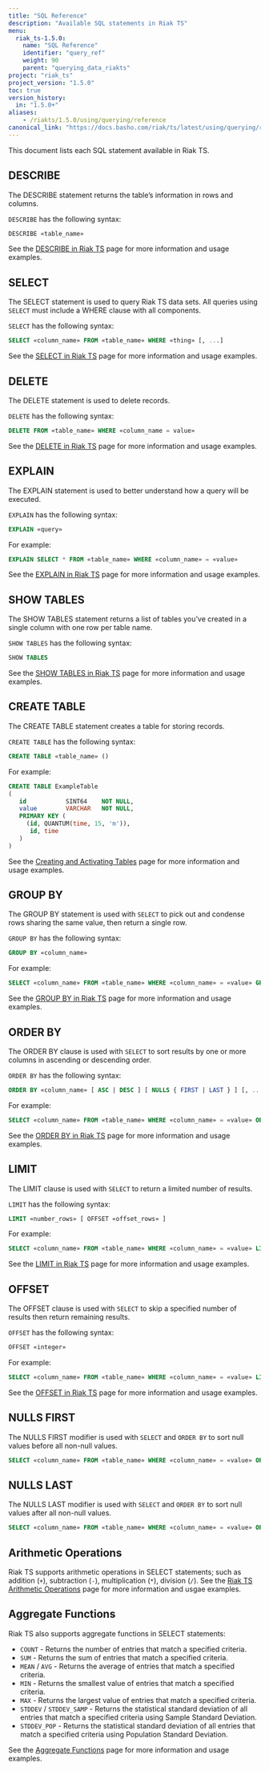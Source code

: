 ```yaml
---
title: "SQL Reference"
description: "Available SQL statements in Riak TS"
menu:
  riak_ts-1.5.0:
    name: "SQL Reference"
    identifier: "query_ref"
    weight: 90
    parent: "querying_data_riakts"
project: "riak_ts"
project_version: "1.5.0"
toc: true
version_history:
  in: "1.5.0+"
aliases:
    - /riakts/1.5.0/using/querying/reference
canonical_link: "https://docs.basho.com/riak/ts/latest/using/querying/reference"
---
```


[select]: /riak/ts/1.5.0/using/querying/select/
[describe]: /riak/ts/1.5.0/using/querying/describe/
[delete]: /riak/ts/1.5.0/using/querying/delete/
[explain]: /riak/ts/1.5.0/using/querying/explain/
[show tables]: /riak/ts/1.5.0/using/querying/show-tables/
[create table]: /riak/ts/1.5.0/using/creating-activating/
[group by]: /riak/ts/1.5.0/using/querying/select/group-by/
[order by]: /riak/ts/1.5.0/using/querying/select/order-by/
[limit]: /riak/ts/1.5.0/using/querying/select/limit/
[offset]: /riak/ts/1.5.0/using/querying/select/
[arithmetic]: /riak/ts/1.5.0/using/querying/select/arithmetic-operations/
[aggregate]: /riak/ts/1.5.0/using/querying/select/aggregate-functions/

This document lists each SQL statement available in Riak TS.

## DESCRIBE

The DESCRIBE statement returns the table’s information in rows and columns.

`DESCRIBE` has the following syntax:

```sql
DESCRIBE «table_name»
```

See the [DESCRIBE in Riak TS][describe] page for more information and usage examples.

## SELECT

The SELECT statement is used to query Riak TS data sets. All queries using `SELECT` must include a WHERE clause with all components.

`SELECT` has the following syntax:

```sql
SELECT «column_name» FROM «table_name» WHERE «thing» [, ...]
```

See the [SELECT in Riak TS][select] page for more information and usage examples.

## DELETE

The DELETE statement is used to delete records.

`DELETE` has the following syntax:

```sql
DELETE FROM «table_name» WHERE «column_name = value»
```

See the [DELETE in Riak TS][delete] page for more information and usage examples.

## EXPLAIN

The EXPLAIN statement is used to better understand how a query will be executed.

`EXPLAIN` has the following syntax:

```sql
EXPLAIN «query»
```

For example:

```sql
EXPLAIN SELECT * FROM «table_name» WHERE «column_name» = «value»
```

See the [EXPLAIN in Riak TS][explain] page for more information and usage examples.

## SHOW TABLES

The SHOW TABLES statement returns a list of tables you’ve created in a single column with one row per table name.

`SHOW TABLES` has the following syntax:

```sql
SHOW TABLES
```

See the [SHOW TABLES in Riak TS][show tables] page for more information and usage examples.

## CREATE TABLE

The CREATE TABLE statement creates a table for storing records.

`CREATE TABLE` has the following syntax:

```sql
CREATE TABLE «table_name» ()
```

For example:

```sql
CREATE TABLE ExampleTable
(
   id           SINT64    NOT NULL,
   value        VARCHAR   NOT NULL,
   PRIMARY KEY (
     (id, QUANTUM(time, 15, 'm')),
      id, time
   )
)
```

See the [Creating and Activating Tables][create table] page for more information and usage examples.

## GROUP BY

The GROUP BY statement is used with `SELECT` to pick out and condense rows sharing the same value, then return a single row.

`GROUP BY` has the following syntax:

```sql
GROUP BY «column_name»
```

For example:

```sql
SELECT «column_name» FROM «table_name» WHERE «column_name» = «value» GROUP BY «column_name»;
```

See the [GROUP BY in Riak TS][group by] page for more information and usage examples.

## ORDER BY

The ORDER BY clause is used with `SELECT` to sort results by one or more columns in ascending or descending order.

`ORDER BY` has the following syntax:

```sql
ORDER BY «column_name» [ ASC | DESC ] [ NULLS { FIRST | LAST } ] [, ...]
```

For example:

```sql
SELECT «column_name» FROM «table_name» WHERE «column_name» = «value» ORDER BY «column_name»;
```

See the [ORDER BY in Riak TS][order by] page for more information and usage examples.

## LIMIT

The LIMIT clause is used with `SELECT` to return a limited number of results.

`LIMIT` has the following syntax:

```sql
LIMIT «number_rows» [ OFFSET «offset_rows» ]
```

For example:

```sql
SELECT «column_name» FROM «table_name» WHERE «column_name» = «value» LIMIT 5;
```

See the [LIMIT in Riak TS][limit] page for more information and usage examples.

## OFFSET

The OFFSET clause is used with `SELECT` to skip a specified number of results then return remaining results.

`OFFSET` has the following syntax:

```sql
OFFSET «integer»
```

For example:

```sql
SELECT «column_name» FROM «table_name» WHERE «column_name» = «value» LIMIT 5 OFFSET 2;
```

See the [OFFSET in Riak TS][offset] page for more information and usage examples.

## NULLS FIRST

The NULLS FIRST modifier is used with `SELECT` and `ORDER BY` to sort null values before all non-null values.

```sql
SELECT «column_name» FROM «table_name» WHERE «column_name» = «value» ORDER BY «column_name» DESC, «column_name» NULLS FIRST;
```

## NULLS LAST

The NULLS LAST modifier is used with `SELECT` and `ORDER BY` to sort null values after all non-null values.

```sql
SELECT «column_name» FROM «table_name» WHERE «column_name» = «value» ORDER BY «column_name» DESC, «column_name» NULLS LAST;
```

## Arithmetic Operations

Riak TS supports arithmetic operations in SELECT statements; such as addition (`+`), subtraction (`-`), multiplication (`*`), division (`/`). See the [Riak TS Arithmetic Operations][arithmetic] page for more information and usgae examples.

## Aggregate Functions

Riak TS also supports aggregate functions in SELECT statements:

- `COUNT` - Returns the number of entries that match a specified criteria.
- `SUM` - Returns the sum of entries that match a specified criteria.
- `MEAN` / `AVG` - Returns the average of entries that match a specified criteria.
- `MIN` - Returns the smallest value of entries that match a specified criteria.
- `MAX` - Returns the largest value of entries that match a specified criteria.
- `STDDEV` / `STDDEV_SAMP` - Returns the statistical standard deviation of all entries that match a specified criteria using Sample Standard Deviation.
- `STDDEV_POP` - Returns the statistical standard deviation of all entries that match a specified criteria using Population Standard Deviation.

See the [Aggregate Functions][aggregate] page for more information and usage examples.
